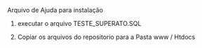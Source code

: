 Arquivo de Ajuda para instalação

1. executar o arquivo TESTE_SUPERATO.SQL

2. Copiar os arquivos do repositorio para a Pasta www / Htdocs